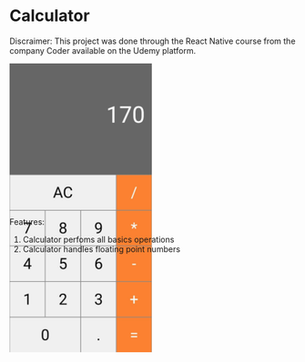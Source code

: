 # Calculator 

Discraimer: This project was done through the React Native course from the company Coder available on the Udemy platform.

<div style = "width: 250px; height: 250px; margin-bottom: 20px">
    <img src="image.png"/>
</div>


Features: 
1. Calculator perfoms all basics operations
2. Calculator handles floating point numbers